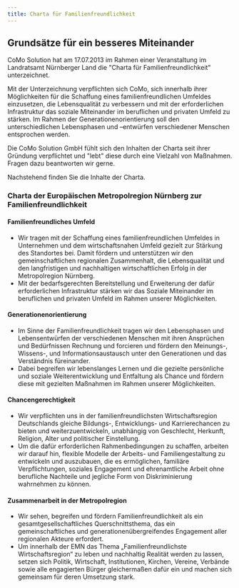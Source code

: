 ```yaml
---
title: Charta für Familienfreundlichkeit
---
```


## Grundsätze für ein besseres Miteinander

CoMo Solution hat am 17.07.2013 im Rahmen einer Veranstaltung im Landratsamt Nürnberger Land die "Charta für Familienfreundlichkeit" unterzeichnet.

Mit der Unterzeichnung verpflichten sich CoMo, sich innerhalb ihrer Möglichkeiten für die Schaffung eines familienfreundlichen Umfeldes einzusetzen, die Lebensqualität zu verbessern und mit der erforderlichen Infrastruktur das soziale Miteinander im beruflichen und privaten Umfeld zu stärken. Im Rahmen der Generationenorientierung soll den unterschiedlichen Lebensphasen und –entwürfen verschiedener Menschen entsprochen werden.

Die CoMo Solution GmbH fühlt sich den Inhalten der Charta seit ihrer Gründung verpflichtet und "lebt" diese durch eine Vielzahl von Maßnahmen. Fragen dazu beantworten wir gerne.

Nachstehend finden Sie die Inhalte der Charta.

### Charta der Europäischen Metropolregion Nürnberg zur Familienfreundlichkeit

#### Familienfreundliches Umfeld

- Wir tragen mit der Schaffung eines familienfreundlichen Umfeldes in Unternehmen und dem wirtschaftsnahen Umfeld gezielt zur Stärkung des Standortes bei. Damit fördern und unterstützen wir den gemeinschaftlichen regionalen Zusammenhalt, die Lebensqualität und den langfristigen und nachhaltigen wirtschaftlichen Erfolg in der Metropolregion Nürnberg.
- Mit der bedarfsgerechten Bereitstellung und Erweiterung der dafür erforderlichen Infrastruktur stärken wir das Soziale Miteinander im beruflichen und privaten Umfeld im Rahmen unserer Möglichkeiten.

#### Generationenorientierung

- Im Sinne der Familienfreundlichkeit tragen wir den Lebensphasen und Lebensentwürfen der verschiedenen Menschen mit ihren Ansprüchen und Bedürfnissen Rechnung und forcieren und fördern den Meinungs-, Wissens-, und Informationsaustausch unter den Generationen und das Verständnis füreinander.
- Dabei begreifen wir lebenslanges Lernen und die gezielte persönliche und soziale Weiterentwicklung und Entfaltung als Chance und fördern diese mit gezielten Maßnahmen im Rahmen unserer Möglichkeiten.

#### Chancengerechtigkeit

- Wir verpflichten uns in der familienfreundlichsten Wirtschaftsregion Deutschlands gleiche Bildungs-, Entwicklungs- und Karrierechancen zu bieten und weiterzuentwickeln, unabhängig von Geschlecht, Herkunft, Religion, Alter und politischer Einstellung.
- Um die dafür erforderlichen Rahmenbedingungen zu schaffen, arbeiten wir darauf hin, flexible Modelle der Arbeits- und Familiengestaltung zu entwickeln und auszubauen, die es ermöglichen, familiäre Verpflichtungen, soziales Engagement und ehrenamtliche Arbeit ohne berufliche Nachteile und jegliche Form von Diskriminierung wahrnehmen zu können.

#### Zusammenarbeit in der Metropolregion

- Wir sehen, begreifen und fördern Familienfreundlichkeit als ein gesamtgesellschaftliches Querschnittsthema, das ein gemeinschaftliches und generationenübergreifendes Engagement aller regionalen Akteure erfordert.
- Um innerhalb der EMN das Thema „Familienfreundlichste Wirtschaftsregion“ zu leben und nachhaltig Realität werden zu lassen, setzen sich Politik, Wirtschaft, Institutionen, Kirchen, Vereine, Verbände sowie alle engagierten Bürger gleichermaßen dafür ein und machen sich gemeinsam für deren Umsetzung stark.
